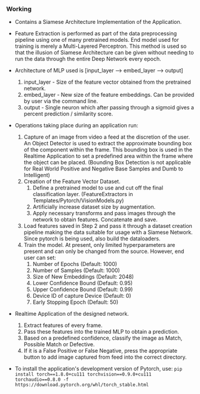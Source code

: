 ### Working

- Contains a Siamese Architecture Implementation of the Application.

- Feature Extraction is performed as part of the data preprocessing pipeline using one of many pretrained models. End model used for training is merely a Multi-Layered Perceptron. This method is used so that the illusion of Siamese Architecture can be given without needing to run the data through the entire Deep Network every epoch.

- Architecture of MLP used is [input_layer --> embed_layer --> output]
    1. input_layer - Size of the feature vector obtained from the pretrained network.
    2. embed_layer - New size of the feature embeddings. Can be provided by user via the command line.
    3. output      - Single neuron which after passing through a sigmoid gives a percent prediction / similarity score.

- Operations taking place during an application run:
    1. Capture of an image from video a feed at the discretion of the user. An Object Detector is used to extract the approximate bounding box of the component within the frame. This bounding box is used in the Realtime Application to set a predefined area within the frame where the object can be placed. (Bounding Box Detection is not applicable for Real World Positive and Negative Base Samples and Dumb to Intelligent)
    2. Creation of the Feature Vector Dataset.
        1. Define a pretrained model to use and cut off the final classification layer. (FeatureExtractors in Templates/Pytorch/VisionModels.py)
        2. Artificially increase dataset size by augmentation. 
        3. Apply necessary transforms and pass images through the network to obtain features. Concatenate and save.
    3. Load features saved in Step 2 and pass it through a dataset creation pipeline making the data suitable for usage with a Siamese Network. Since pytorch is being used, also build the dataloaders.
    4. Train the model. At present, only limited hyperparameters are present and can only be changed from the source. However, end user can set:
        1. Number of Epochs (Default: 1000)
        2. Number of Samples (Default: 1000)
        3. Size of New Embeddings (Default: 2048)
        4. Lower Confidence Bound (Default: 0.95)
        5. Upper Confidence Bound (Default: 0.99)
        6. Device ID of capture Device (Default: 0)
        7. Early Stopping Epoch (Default: 50)

- Realtime Application of the designed network.
    1. Extract features of every frame.
    2. Pass these features into the trained MLP to obtain a prediction.
    3. Based on a predefined confidence, classify the image as Match, Possible Match or Defective.
    4. If it is a False Positive or False Negative, press the appropriate button to add image captured from feed into the correct directory.


- To install the application's development version of Pytorch, use:
`pip install torch==1.8.0+cu111 torchvision==0.9.0+cu111 torchaudio==0.8.0 -f https://download.pytorch.org/whl/torch_stable.html`
